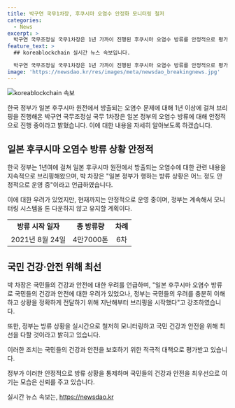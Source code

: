 ```yaml
---
title: 박구연 국무1차장, 후쿠시마 오염수 안정화 모니터링 철저
categories:
  - News
excerpt: >
  박구연 국무조정실 국무1차장은 1년 가까이 진행된 후쿠시마 오염수 방류를 안정적으로 평가하면서, 계속해서 모니터링 시스템을 운영할 것이라고 밝혔다. 국민 건강과 안전을 최우선으로 삼으며, 일본의 7차 방류에 대한 조심스러운 태도를 강조했다. 또한, 후쿠시마 관련 브리핑을 진행해 온 박 차장은 이번 향후 방류에 대한 모니터링을 강조하며 국민의 건강과 안전을 최우선으로 다룰 것을 강조했다.
feature_text: >
  ## koreablockchain 실시간 뉴스 속보입니다.

  박구연 국무조정실 국무1차장은 1년 가까이 진행된 후쿠시마 오염수 방류를 안정적으로 평가하면서, 계속해서 모니터링 시스템을 운영할 것이라고 밝혔다. 국민 건강과 안전을 최우선으로 삼으며, 일본의 7차 방류에 대한 조심스러운 태도를 강조했다. 또한, 후쿠시마 관련 브리핑을 진행해 온 박 차장은 이번 향후 방류에 대한 모니터링을 강조하며 국민의 건강과 안전을 최우선으로 다룰 것을 강조했다.
image: 'https://newsdao.kr/res/images/meta/newsdao_breakingnews.jpg'
---
```


<p><img src="https://newsdao.kr/res/images/meta/newsdao_breakingnews.jpg" alt="koreablockchain 속보" /></p>

<p>한국 정부가 일본 후쿠시마 원전에서 방출되는 오염수 문제에 대해 1년 이상에 걸쳐 브리핑을 진행해온 박구연 국무조정실 국무 1차장은 일본 정부의 오염수 방류에 대해 안정적으로 진행 중이라고 밝혔습니다. 이에 대한 내용을 자세히 알아보도록 하겠습니다. </p>

<h2 data-ke-size="size26">일본 후쿠시마 오염수 방류 상황 안정적</h2>

<p>한국 정부는 1년여에 걸쳐 일본 후쿠시마 원전에서 방출되는 오염수에 대한 관련 내용을 지속적으로 브리핑해왔으며, 박 차장은 "일본 정부가 행하는 방류 상황은 어느 정도 안정적으로 운영 중"이라고 언급하였습니다. </p>

<p data-ke-size="size16">이에 대한 우려가 있었지만, 현재까지는 안정적으로 운영 중이며, 정부는 계속해서 모니터링 시스템을 톤 다운하지 않고 유지할 계획이다.</p>

<table>
  <tr>
    <td style="text-align: center; height: 17px;"><b>방류 시작 일자</b></td>
    <td style="text-align: center; height: 17px;"><b>총 방류량</b></td>
    <td style="text-align: center; height: 17px;"><b>차례</b></td>
  </tr>
  <tr>
    <td style="text-align: center; height: 17px;">2021년 8월 24일</td>
    <td style="text-align: center; height: 17px;">4만7000톤</td>
    <td style="text-align: center; height: 17px;">6차</td>
  </tr>
</table>

<h2 data-ke-size="size26">국민 건강·안전 위해 최선</h2>

<p>박 차장은 국민들의 건강과 안전에 대한 우려를 언급하며, "일본 후쿠시마 오염수 방류로 국민들의 건강과 안전에 대한 우려가 있었으나, 정부는 국민들의 우려를 충분히 이해하고 상황을 정확하게 전달하기 위해 지난해부터 브리핑을 시작했다"고 강조하였습니다. </p>

<p data-ke-size="size16">또한, 정부는 방류 상황을 실시간으로 철저히 모니터링하고 국민 건강과 안전을 위해 최선을 다할 것이라고 밝히고 있습니다.</p>

<p>이러한 조치는 국민들의 건강과 안전을 보호하기 위한 적극적 대책으로 평가받고 있습니다. </p>

<p>정부가 이러한 안정적으로 방류 상황을 통제하며 국민들의 건강과 안전을 최우선으로 여기는 모습은 신뢰를 주고 있습니다.</p>
실시간 뉴스 속보는, <a href="https://newsdao.kr" rel="dofollow">https://newsdao.kr</a>


